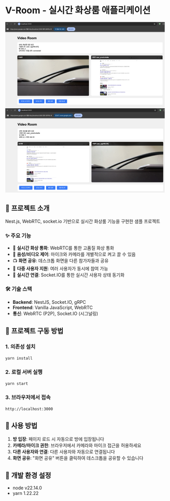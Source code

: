 # V-Room - 실시간 화상룸 애플리케이션

![V-Room Screenshot](ref/v-room-001.png)
![V-Room Screenshot](ref/v-room-002.png)

## 📖 프로젝트 소개

Nest.js, WebRTC, socket.io 기반으로 실시간 화상룸 기능을 구현한 샘플 프로젝트

### ✨ 주요 기능

- 🎥 **실시간 화상 통화**: WebRTC를 통한 고품질 화상 통화
- 🎤 **음성/비디오 제어**: 마이크와 카메라를 개별적으로 켜고 끌 수 있음
- 📺 **화면 공유**: 데스크톱 화면을 다른 참가자들과 공유
- 👥 **다중 사용자 지원**: 여러 사용자가 동시에 참여 가능
- 🔄 **실시간 연결**: Socket.IO를 통한 실시간 사용자 상태 동기화

### 🛠 기술 스택

- **Backend**: NestJS, Socket.IO, gRPC
- **Frontend**: Vanilla JavaScript, WebRTC
- **통신**: WebRTC (P2P), Socket.IO (시그널링)

## 🚀 프로젝트 구동 방법

### 1. 의존성 설치

```bash
yarn install
```

### 2. 로컬 서버 실행

```bash
yarn start
```

### 3. 브라우저에서 접속

```
http://localhost:3000
```

## 📱 사용 방법

1. **방 입장**: 페이지 로드 시 자동으로 방에 입장됩니다
2. **카메라/마이크 권한**: 브라우저에서 카메라와 마이크 접근을 허용하세요
3. **다른 사용자와 연결**: 다른 사용자와 자동으로 연결됩니다
4. **화면 공유**: "화면 공유" 버튼을 클릭하여 데스크톱을 공유할 수 있습니다

## 🔧 개발 환경 설정

- node v22.14.0
- yarn 1.22.22

